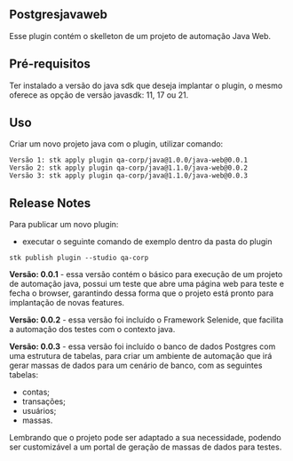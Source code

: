 ## Postgresjavaweb

 Esse plugin contém o skelleton de um projeto de automação Java Web.

## Pré-requisitos

Ter instalado a versão do java sdk que deseja implantar o plugin, o mesmo oferece as opção de versão javasdk: 11, 17  ou 21.

## Uso

Criar um novo projeto java com o plugin, utilizar comando:

```
Versão 1: stk apply plugin qa-corp/java@1.0.0/java-web@0.0.1
Versão 2: stk apply plugin qa-corp/java@1.1.0/java-web@0.0.2
Versão 3: stk apply plugin qa-corp/java@1.1.0/java-web@0.0.3
```

## Release Notes

Para publicar um novo plugin:

* executar o seguinte comando de exemplo dentro da pasta do plugin

```
stk publish plugin --studio qa-corp
```

**Versão: 0.0.1** - essa versão contém o básico para execução de um projeto de automação java, possui um teste que abre uma página web para teste e fecha o browser, garantindo dessa forma que o projeto está pronto para implantação de novas features.

**Versão: 0.0.2** - essa versão foi incluído o Framework Selenide, que facilita a automação dos testes com o contexto java.

**Versão: 0.0.3** - essa versão foi incluído o banco de dados Postgres com uma estrutura de tabelas, para criar um ambiente de automação que irá gerar massas de dados para um cenário de banco, com as seguintes tabelas:

- contas;
- transações;
- usuários;
- massas.

Lembrando que o projeto pode ser adaptado a sua necessidade, podendo ser customizável a um portal de geração de massas de dados para testes.
